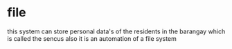 # file
this system can store personal data's of the residents in the barangay which is called the sencus also it is an automation of a file system
